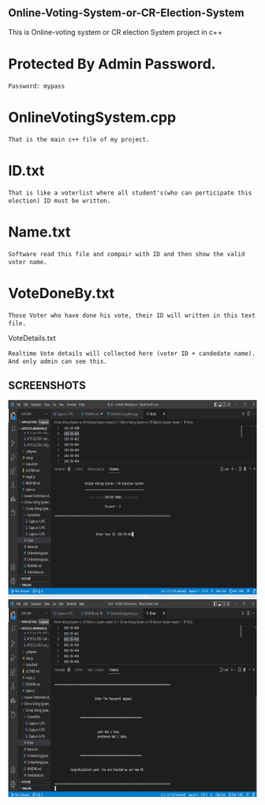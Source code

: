 ## Online-Voting-System-or-CR-Election-System
This is Online-voting system or CR election System project in c++


# Protected By Admin Password.
      
    Password: mypass

# OnlineVotingSystem.cpp 

    That is the main c++ file of my project.

# ID.txt

    That is like a voterlist where all student's(who can perticipate this election) ID must be written.
    
# Name.txt

    Software read this file and compair with ID and then show the valid voter name.

# VoteDoneBy.txt

    Those Voter who have done his vote, their ID will written in this text file.
    
VoteDetails.txt

    Realtime Vote details will collected here (voter ID + candedate name). And only admin can see this.

## SCREENSHOTS
<img src="Screenshot (23).png" height="400">

<img src="Screenshot (24).png" height="400">



